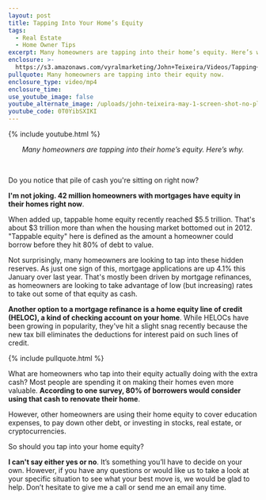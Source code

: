 ```yaml
---
layout: post
title: Tapping Into Your Home’s Equity
tags:
  - Real Estate
  - Home Owner Tips
excerpt: Many homeowners are tapping into their home’s equity. Here’s why.
enclosure: >-
  https://s3.amazonaws.com/vyralmarketing/John+Teixeira/Videos/Tapping+Into+Your+Homes+Equity.mp4
pullquote: Many homeowners are tapping into their equity now.
enclosure_type: video/mp4
enclosure_time:
use_youtube_image: false
youtube_alternate_image: /uploads/john-teixeira-may-1-screen-shot-no-play.jpg
youtube_code: 0T0YibSXIKI
---
```


{% include youtube.html %}

<center><em>Many homeowners are tapping into their home&rsquo;s equity. Here&rsquo;s why.</em></center>

&nbsp;

Do you notice that pile of cash you're sitting on right now?

**I'm not joking. 42 million homeowners with mortgages have equity in their homes right now**.

When added up, tappable home equity recently reached $5.5 trillion. That's about $3 trillion more than when the housing market bottomed out in 2012. "Tappable equity" here is defined as the amount a homeowner could borrow before they hit 80% of debt to value.

Not surprisingly, many homeowners are looking to tap into these hidden reserves. As just one sign of this, mortgage applications are up 4.1% this January over last year. That's mostly been driven by mortgage refinances, as homeowners are looking to take advantage of low (but increasing) rates to take out some of that equity as cash.

**Another option to a mortgage refinance is a home equity line of credit (HELOC), a kind of checking account on your home**. While HELOCs have been growing in popularity, they've hit a slight snag recently because the new tax bill eliminates the deductions for interest paid on such lines of credit.

{% include pullquote.html %}

What are homeowners who tap into their equity actually doing with the extra cash? Most people are spending it on making their homes even more valuable. **According to one survey, 80% of borrowers would consider using that cash to renovate their home**.

However, other homeowners are using their home equity to cover education expenses, to pay down other debt, or investing in stocks, real estate, or cryptocurrencies.

So should you tap into your home equity?

**I can't say either yes or no**. It’s something you’ll have to decide on your own. However, if you have any questions or would like us to take a look at your specific situation to see what your best move is, we would be glad to help. Don’t hesitate to give me a call or send me an email any time.
